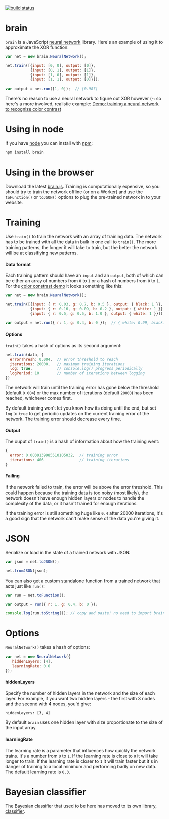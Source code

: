 [![build status](https://secure.travis-ci.org/harthur/brain.png)](http://travis-ci.org/harthur/brain)
# brain
`brain` is a JavaScript [neural network](http://en.wikipedia.org/wiki/Artificial_neural_network) library. Here's an example of using it to approximate the XOR function:

```javascript
var net = new brain.NeuralNetwork();

net.train([{input: [0, 0], output: [0]},
           {input: [0, 1], output: [1]},
           {input: [1, 0], output: [1]},
           {input: [1, 1], output: [0]}]);

var output = net.run([1, 0]);  // [0.987]
```

There's no reason to use a neural network to figure out XOR however (-: so here's a more involved, realistic example:
[Demo: training a neural network to recognize color contrast](http://harthur.github.com/brain/)

# Using in node
If you have [node](http://nodejs.org/) you can install with [npm](http://github.com/isaacs/npm):

	npm install brain

# Using in the browser
Download the latest [brain.js](http://github.com/harthur/brain/downloads). Training is computationally expensive, so you should try to train the network offline (or on a Worker) and use the `toFunction()` or `toJSON()` options to plug the pre-trained network in to your website.

# Training
Use `train()` to train the network with an array of training data. The network has to be trained with all the data in bulk in one call to `train()`. The more training patterns, the longer it will take to train, but the better the network will be at classifiying new patterns.

#### Data format
Each training pattern should have an `input` and an `output`, both of which can be either an array of numbers from `0` to `1` or a hash of numbers from `0` to `1`. For the [color constrast demo](http://harthur.github.com/brain/) it looks something like this:

```javascript
var net = new brain.NeuralNetwork();

net.train([{input: { r: 0.03, g: 0.7, b: 0.5 }, output: { black: 1 }},
           {input: { r: 0.16, g: 0.09, b: 0.2 }, output: { white: 1 }},
           {input: { r: 0.5, g: 0.5, b: 1.0 }, output: { white: 1 }}]);

var output = net.run({ r: 1, g: 0.4, b: 0 });  // { white: 0.99, black: 0.002 }
```

#### Options
`train()` takes a hash of options as its second argument:

```javascript
net.train(data, {
  errorThresh: 0.004,  // error threshold to reach
  iterations: 20000,   // maximum training iterations
  log: true,           // console.log() progress periodically
  logPeriod: 10        // number of iterations between logging
})
```

The network will train until the training error has gone below the threshold (default `0.004`) or the max number of iterations (default `20000`) has been reached, whichever comes first.

By default training won't let you know how its doing until the end, but set `log` to `true` to get periodic updates on the current training error of the network. The training error should decrease every time.

#### Output
The ouput of `train()` is a hash of information about how the training went:

```javascript
{
  error: 0.0039139985510105032,  // training error
  iterations: 406                // training iterations
}
```

#### Failing
If the network failed to train, the error will be above the error threshold. This could happen because the training data is too noisy (most likely), the network doesn't have enough hidden layers or nodes to handle the complexity of the data, or it hasn't trained for enough iterations.

If the training error is still something huge like `0.4` after 20000 iterations, it's a good sign that the network can't make sense of the data you're giving it.

# JSON
Serialize or load in the state of a trained network with JSON:

```javascript
var json = net.toJSON();

net.fromJSON(json);
```

You can also get a custom standalone function from a trained network that acts just like `run()`:

```javascript
var run = net.toFunction();

var output = run({ r: 1, g: 0.4, b: 0 });

console.log(run.toString()); // copy and paste! no need to import brain.js
```

# Options
`NeuralNetwork()` takes a hash of options:

```javascript
var net = new NeuralNetwork({
   hiddenLayers: [4],
   learningRate: 0.6
});
```

#### hiddenLayers
Specify the number of hidden layers in the network and the size of each layer. For example, if you want two hidden layers - the first with 3 nodes and the second with 4 nodes, you'd give:

```
hiddenLayers: [3, 4]
```

By default `brain` uses one hidden layer with size proportionate to the size of the input array.

#### learningRate
The learning rate is a parameter that influences how quickly the network trains. It's a number from `0` to `1`. If the learning rate is close to `0` it will take longer to train. If the learning rate is closer to `1` it will train faster but it's in danger of training to a local minimum and performing badly on new data. The default learning rate is `0.3`.


# Bayesian classifier

The Bayesian classifier that used to be here has moved to its own library, [classifier](https://github.com/harthur/classifier).

